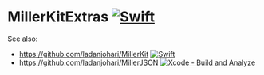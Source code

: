# MillerKitExtras [![Swift](https://github.com/ladanjohari/MillerKitExtras/actions/workflows/swift.yml/badge.svg)](https://github.com/ladanjohari/MillerKitExtras/actions/workflows/swift.yml)

See also:
* https://github.com/ladanjohari/MillerKit [![Swift](https://github.com/ladanjohari/MillerKit/actions/workflows/swift.yml/badge.svg)](https://github.com/ladanjohari/MillerKit/actions/workflows/swift.yml)
* https://github.com/ladanjohari/MillerJSON [![Xcode - Build and Analyze](https://github.com/ladanjohari/MillerJSON/actions/workflows/objective-c-xcode.yml/badge.svg)](https://github.com/ladanjohari/MillerJSON/actions/workflows/objective-c-xcode.yml)
